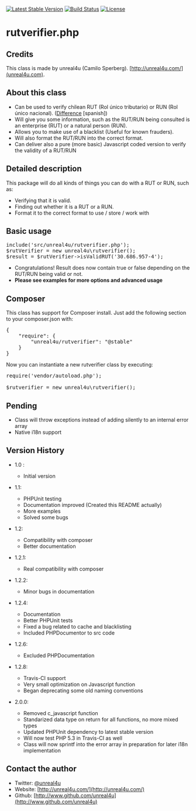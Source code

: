 [![Latest Stable Version](https://poser.pugx.org/unreal4u/rutverifier/v/stable.png)](https://packagist.org/packages/unreal4u/rutverifier)
[![Build Status](https://travis-ci.org/unreal4u/rutverifier.png?branch=master)](https://travis-ci.org/unreal4u/rutverifier)
[![License](https://poser.pugx.org/unreal4u/rutverifier/license.png)](https://packagist.org/packages/unreal4u/rutverifier)

rutverifier.php
======

Credits
--------

This class is made by unreal4u (Camilo Sperberg). [http://unreal4u.com/](unreal4u.com).

About this class
--------

* Can be used to verify chilean RUT (Rol único tributario) or RUN (Rol único nacional). (<a href="http://www.registrocivil.cl/PortalOI/html/faq/Cod_Area_4/Cod_Tema_30/pregunta_155.html">Difference</a> [spanish])
* Will give you some information, such as the RUT/RUN being consulted is an enterprise (RUT) or a natural person (RUN).
* Allows you to make use of a blacklist (Useful for known frauders).
* Will also format the RUT/RUN into the correct format.
* Can deliver also a pure (more basic) Javascript coded version to verify the validity of a RUT/RUN

Detailed description
---------

This package will do all kinds of things you can do with a RUT or RUN, such as:

* Verifying that it is valid.
* Finding out whether it is a RUT or a RUN.
* Format it to the correct format to use / store / work with

Basic usage
----------

<pre>include('src/unreal4u/rutverifier.php');
$rutVerifier = new unreal4u\rutverifier();
$result = $rutVerifier->isValidRUT('30.686.957-4');
</pre>
* Congratulations! Result does now contain true or false depending on the RUT/RUN being valid or not.
* **Please see examples for more options and advanced usage**

Composer
----------

This class has support for Composer install. Just add the following section to your composer.json with:

<pre>
{
    "require": {
        "unreal4u/rutverifier": "@stable"
    }
}
</pre>

Now you can instantiate a new rutverifier class by executing:

<pre>
require('vendor/autoload.php');

$rutverifier = new unreal4u\rutverifier();
</pre>

Pending
---------
* Class will throw exceptions instead of adding silently to an internal error array
* Native i18n support

Version History
----------

* 1.0 :
    * Initial version

* 1.1:
    * PHPUnit testing
    * Documentation improved (Created this README actually)
    * More examples
    * Solved some bugs
* 1.2:
    * Compatibility with composer
    * Better documentation
* 1.2.1:
    * Real compatibility with composer
* 1.2.2:
    * Minor bugs in documentation
* 1.2.4:
    * Documentation
    * Better PHPUnit tests
    * Fixed a bug related to cache and blacklisting
    * Included PHPDocumentor to src code
* 1.2.6:
    * Excluded PHPDocumentation
* 1.2.8:
    * Travis-CI support
    * Very small optimization on Javascript function
    * Began deprecating some old naming conventions
* 2.0.0:
    * Removed c_javascript function
    * Standarized data type on return for all functions, no more mixed types
    * Updated PHPUnit dependency to latest stable version
    * Will now test PHP 5.3 in Travis-CI as well
    * Class will now sprintf into the error array in preparation for later i18n implementation

Contact the author
-------

* Twitter: [@unreal4u](http://twitter.com/unreal4u)
* Website: [http://unreal4u.com/](http://unreal4u.com/)
* Github:  [http://www.github.com/unreal4u](http://www.github.com/unreal4u)
